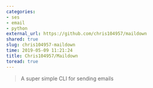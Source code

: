 ```yaml
---
categories:
- ses
- email
- python
external_url: https://github.com/chris104957/maildown
shared: true
slug: chris104957-maildown
time: 2019-05-09 11:21:24
title: Chris104957/Maildown
toread: true
---
```


> A super simple CLI for sending emails